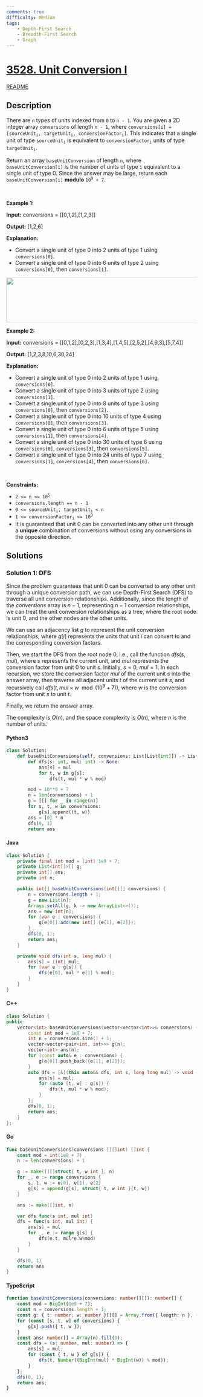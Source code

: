 ```yaml
---
comments: true
difficulty: Medium
tags:
    - Depth-First Search
    - Breadth-First Search
    - Graph
---
```


<!-- problem:start -->

# [3528. Unit Conversion I](https://leetcode.com/problems/unit-conversion-i)

[README](/solution/3500-3599/3528.Unit%20Conversion%20I/README.md)

## Description

<!-- description:start -->

<p>There are <code>n</code> types of units indexed from <code>0</code> to <code>n - 1</code>. You are given a 2D integer array <code>conversions</code> of length <code>n - 1</code>, where <code>conversions[i] = [sourceUnit<sub>i</sub>, targetUnit<sub>i</sub>, conversionFactor<sub>i</sub>]</code>. This indicates that a single unit of type <code>sourceUnit<sub>i</sub></code> is equivalent to <code>conversionFactor<sub>i</sub></code> units of type <code>targetUnit<sub>i</sub></code>.</p>

<p>Return an array <code>baseUnitConversion</code> of length <code>n</code>, where <code>baseUnitConversion[i]</code> is the number of units of type <code>i</code> equivalent to a single unit of type 0. Since the answer may be large, return each <code>baseUnitConversion[i]</code> <strong>modulo</strong> <code>10<sup>9</sup> + 7</code>.</p>

<p>&nbsp;</p>
<p><strong class="example">Example 1:</strong></p>

<div class="example-block">
<p><strong>Input:</strong> <span class="example-io">conversions = [[0,1,2],[1,2,3]]</span></p>

<p><strong>Output:</strong> <span class="example-io">[1,2,6]</span></p>

<p><strong>Explanation:</strong></p>

<ul>
 <li>Convert a single unit of type 0 into 2 units of type 1 using <code>conversions[0]</code>.</li>
 <li>Convert a single unit of type 0 into 6 units of type 2 using <code>conversions[0]</code>, then <code>conversions[1]</code>.</li>
</ul>
<img alt="" src="https://fastly.jsdelivr.net/gh/doocs/leetcode@main/solution/3500-3599/3528.Unit%20Conversion%20I/images/example1.png" style="width: 545px; height: 118px;" /></div>

<p><strong class="example">Example 2:</strong></p>

<div class="example-block">
<p><strong>Input:</strong> <span class="example-io">conversions = [[0,1,2],[0,2,3],[1,3,4],[1,4,5],[2,5,2],[4,6,3],[5,7,4]]</span></p>

<p><strong>Output:</strong> <span class="example-io">[1,2,3,8,10,6,30,24]</span></p>

<p><strong>Explanation:</strong></p>

<ul>
 <li>Convert a single unit of type 0 into 2 units of type 1 using <code>conversions[0]</code>.</li>
 <li>Convert a single unit of type 0 into 3 units of type 2 using <code>conversions[1]</code>.</li>
 <li>Convert a single unit of type 0 into 8 units of type 3 using <code>conversions[0]</code>, then <code>conversions[2]</code>.</li>
 <li>Convert a single unit of type 0 into 10 units of type 4 using <code>conversions[0]</code>, then <code>conversions[3]</code>.</li>
 <li>Convert a single unit of type 0 into 6 units of type 5 using <code>conversions[1]</code>, then <code>conversions[4]</code>.</li>
 <li>Convert a single unit of type 0 into 30 units of type 6 using <code>conversions[0]</code>, <code>conversions[3]</code>, then <code>conversions[5]</code>.</li>
 <li>Convert a single unit of type 0 into 24 units of type 7 using <code>conversions[1]</code>, <code>conversions[4]</code>, then <code>conversions[6]</code>.</li>
</ul>
</div>

<p>&nbsp;</p>
<p><strong>Constraints:</strong></p>

<ul>
 <li><code>2 &lt;= n &lt;= 10<sup>5</sup></code></li>
 <li><code>conversions.length == n - 1</code></li>
 <li><code>0 &lt;= sourceUnit<sub>i</sub>, targetUnit<sub>i</sub> &lt; n</code></li>
 <li><code>1 &lt;= conversionFactor<sub>i</sub> &lt;= 10<sup>9</sup></code></li>
 <li>It is guaranteed that unit 0 can be converted into any other unit through a <strong>unique</strong> combination of conversions without using any conversions in the opposite direction.</li>
</ul>

<!-- description:end -->

## Solutions

<!-- solution:start -->

### Solution 1: DFS

Since the problem guarantees that unit 0 can be converted to any other unit through a unique conversion path, we can use Depth-First Search (DFS) to traverse all unit conversion relationships. Additionally, since the length of the $\textit{conversions}$ array is $n - 1$, representing $n - 1$ conversion relationships, we can treat the unit conversion relationships as a tree, where the root node is unit 0, and the other nodes are the other units.

We can use an adjacency list $g$ to represent the unit conversion relationships, where $g[i]$ represents the units that unit $i$ can convert to and the corresponding conversion factors.

Then, we start the DFS from the root node $0$, i.e., call the function $\textit{dfs}(s, \textit{mul})$, where $s$ represents the current unit, and $\textit{mul}$ represents the conversion factor from unit $0$ to unit $s$. Initially, $s = 0$, $\textit{mul} = 1$. In each recursion, we store the conversion factor $\textit{mul}$ of the current unit $s$ into the answer array, then traverse all adjacent units $t$ of the current unit $s$, and recursively call $\textit{dfs}(t, \textit{mul} \times w \mod (10^9 + 7))$, where $w$ is the conversion factor from unit $s$ to unit $t$.

Finally, we return the answer array.

The complexity is $O(n)$, and the space complexity is $O(n)$, where $n$ is the number of units.

<!-- tabs:start -->

#### Python3

```python
class Solution:
    def baseUnitConversions(self, conversions: List[List[int]]) -> List[int]:
        def dfs(s: int, mul: int) -> None:
            ans[s] = mul
            for t, w in g[s]:
                dfs(t, mul * w % mod)

        mod = 10**9 + 7
        n = len(conversions) + 1
        g = [[] for _ in range(n)]
        for s, t, w in conversions:
            g[s].append((t, w))
        ans = [0] * n
        dfs(0, 1)
        return ans
```

#### Java

```java
class Solution {
    private final int mod = (int) 1e9 + 7;
    private List<int[]>[] g;
    private int[] ans;
    private int n;

    public int[] baseUnitConversions(int[][] conversions) {
        n = conversions.length + 1;
        g = new List[n];
        Arrays.setAll(g, k -> new ArrayList<>());
        ans = new int[n];
        for (var e : conversions) {
            g[e[0]].add(new int[] {e[1], e[2]});
        }
        dfs(0, 1);
        return ans;
    }

    private void dfs(int s, long mul) {
        ans[s] = (int) mul;
        for (var e : g[s]) {
            dfs(e[0], mul * e[1] % mod);
        }
    }
}
```

#### C++

```cpp
class Solution {
public:
    vector<int> baseUnitConversions(vector<vector<int>>& conversions) {
        const int mod = 1e9 + 7;
        int n = conversions.size() + 1;
        vector<vector<pair<int, int>>> g(n);
        vector<int> ans(n);
        for (const auto& e : conversions) {
            g[e[0]].push_back({e[1], e[2]});
        }
        auto dfs = [&](this auto&& dfs, int s, long long mul) -> void {
            ans[s] = mul;
            for (auto [t, w] : g[s]) {
                dfs(t, mul * w % mod);
            }
        };
        dfs(0, 1);
        return ans;
    }
};
```

#### Go

```go
func baseUnitConversions(conversions [][]int) []int {
	const mod = int(1e9 + 7)
	n := len(conversions) + 1

	g := make([][]struct{ t, w int }, n)
	for _, e := range conversions {
		s, t, w := e[0], e[1], e[2]
		g[s] = append(g[s], struct{ t, w int }{t, w})
	}

	ans := make([]int, n)

	var dfs func(s int, mul int)
	dfs = func(s int, mul int) {
		ans[s] = mul
		for _, e := range g[s] {
			dfs(e.t, mul*e.w%mod)
		}
	}

	dfs(0, 1)
	return ans
}
```

#### TypeScript

```ts
function baseUnitConversions(conversions: number[][]): number[] {
    const mod = BigInt(1e9 + 7);
    const n = conversions.length + 1;
    const g: { t: number; w: number }[][] = Array.from({ length: n }, () => []);
    for (const [s, t, w] of conversions) {
        g[s].push({ t, w });
    }
    const ans: number[] = Array(n).fill(0);
    const dfs = (s: number, mul: number) => {
        ans[s] = mul;
        for (const { t, w } of g[s]) {
            dfs(t, Number((BigInt(mul) * BigInt(w)) % mod));
        }
    };
    dfs(0, 1);
    return ans;
}
```

<!-- tabs:end -->

<!-- solution:end -->

<!-- problem:end -->
